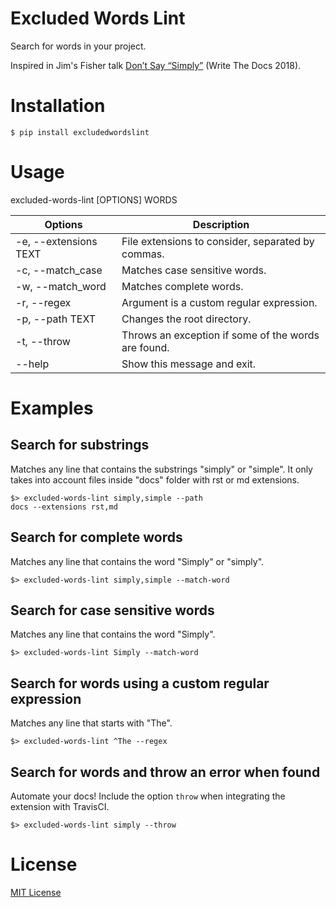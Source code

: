 # Excluded Words Lint

Search for words in your project.

Inspired in Jim's Fisher talk [Don’t Say “Simply”](http://www.writethedocs.org/videos/prague/2018/don-t-say-simply-jim-fisher/) (Write The Docs 2018).

# Installation

    $ pip install excludedwordslint

# Usage    
    
excluded-words-lint [OPTIONS] WORDS

| Options               | Description                                         |
|-----------------------|-----------------------------------------------------|
| -e, --extensions TEXT | File extensions to consider, separated by commas.   |
| -c, --match_case      | Matches case sensitive words.                       |
| -w, --match_word      | Matches complete words.                             |
| -r, --regex           | Argument is a custom regular expression.            |
| -p, --path TEXT       | Changes the root directory.                         |
| -t, --throw           | Throws an exception if some of the words are found. |
| --help                | Show this message and exit.                         |

# Examples
    
## Search for substrings

Matches any line that contains the substrings "simply" or "simple". It only takes into account files inside "docs" folder with rst or md extensions. 

    $> excluded-words-lint simply,simple --path 
    docs --extensions rst,md 
    
## Search for complete words

Matches any line that contains the word "Simply" or "simply".

    $> excluded-words-lint simply,simple --match-word

## Search for case sensitive words

Matches any line that contains the word "Simply".

    $> excluded-words-lint Simply --match-word

## Search for words using a custom regular expression

Matches any line that starts with "The".

    $> excluded-words-lint ^The --regex
    
## Search for words and throw an error when found

Automate your docs! Include the option ``throw`` when integrating the extension with TravisCI.

    $> excluded-words-lint simply --throw
    
# License

[MIT License](LICENSE.md)


